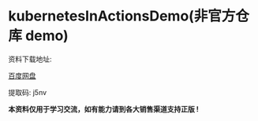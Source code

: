 # kubernetesInActionsDemo(非官方仓库 demo)

资料下载地址:

[百度网盘](https://pan.baidu.com/s/1cK2u5gcYwGk_5u4rzQYLRg)

提取码: j5nv

**本资料仅用于学习交流，如有能力请到各大销售渠道支持正版 !**